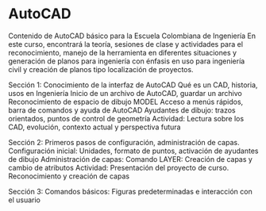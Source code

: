 # AutoCAD
Contenido de AutoCAD básico para la Escuela Colombiana de Ingeniería
En este curso, encontrará la teoría, sesiones de clase y actividades para el reconocimiento,
manejo de la herramienta en diferentes situaciones y generación de planos para ingeniería
con énfasis en uso para ingeniería civil y creación de planos tipo localización de proyectos.

Sección 1: Conocimiento de la interfaz de AutoCAD
  Qué es un CAD, historia, usos en Ingeniería
  Inicio de un archivo de AutoCAD, guardar un archivo
  Reconocimiento de espacio de dibujo MODEL
  Acceso a menús rápidos, barra de comandos y ayuda de AutoCAD
  Ayudantes de dibujo: trazos orientados, puntos de control de geometría
  Actividad: Lectura sobre los CAD, evolución, contexto actual y perspectiva futura

Sección 2: Primeros pasos de configuración, administración de capas.
  Configuración inicial: Unidades, formato de puntos, activación de ayudantes de dibujo
  Administración de capas: Comando LAYER: Creación de capas y cambio de atributos
  Actividad: Presentación del proyecto de curso. Reconocimiento y creación de capas
  
Sección 3: Comandos básicos: Figuras predeterminadas e interacción con el usuario
